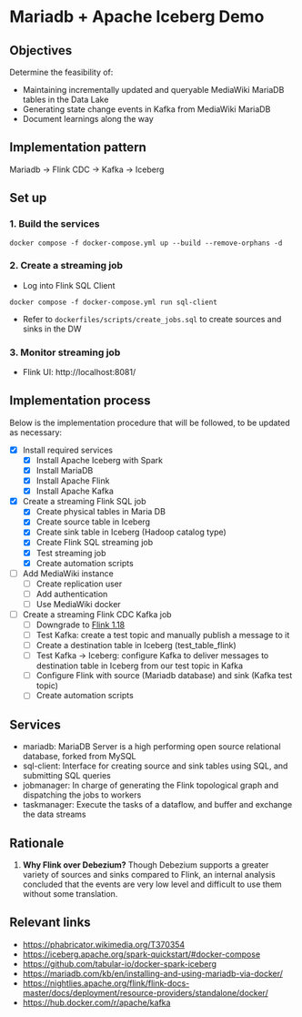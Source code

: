 # Mariadb + Apache Iceberg Demo
## Objectives
Determine the feasibility of:
* Maintaining incrementally updated and queryable MediaWiki MariaDB tables in the Data Lake
* Generating state change events in Kafka from MediaWiki MariaDB
* Document learnings along the way

## Implementation pattern
Mariadb -> Flink CDC -> Kafka -> Iceberg

## Set up
### 1. Build the services
```
docker compose -f docker-compose.yml up --build --remove-orphans -d
```
### 2. Create a streaming job
- Log into Flink SQL Client
```
docker compose -f docker-compose.yml run sql-client
```
- Refer to `dockerfiles/scripts/create_jobs.sql` to create sources and sinks in the DW

### 3. Monitor streaming job
- Flink UI: http://localhost:8081/

## Implementation process
Below is the implementation procedure that will be followed, to be updated as necessary:
- [x] Install required services
    - [x] Install Apache Iceberg with Spark
    - [x] Install MariaDB
    - [x] Install Apache Flink
    - [x] Install Apache Kafka
- [x] Create a streaming Flink SQL job
    - [x] Create physical tables in Maria DB
    - [x] Create source table in Iceberg
    - [x] Create sink table in Iceberg (Hadoop catalog type)
    - [x] Create Flink SQL streaming job
    - [x] Test streaming job
    - [x] Create automation scripts
- [ ] Add MediaWiki instance
    - [ ] Create replication user
    - [ ] Add authentication
    - [ ] Use MediaWiki docker
- [ ] Create a streaming Flink CDC Kafka job
    - [ ] Downgrade to [Flink 1.18](https://nightlies.apache.org/flink/flink-cdc-docs-master/docs/connectors/flink-sources/overview/#supported-flink-versions)
    - [ ] Test Kafka: create a test topic and manually publish a message to it
    - [ ] Create a destination table in Iceberg (test_table_flink)
    - [ ] Test Kafka -> Iceberg: configure Kafka to deliver messages to destination table in Iceberg from our test topic in Kafka
    - [ ] Configure Flink with source (Mariadb database) and sink (Kafka test topic)
    - [ ] Create automation scripts

## Services
* mariadb: MariaDB Server is a high performing open source relational database, forked from MySQL
* sql-client: Interface for creating source and sink tables using SQL, and submitting SQL queries
* jobmanager: In charge of generating the Flink topological graph and dispatching the jobs to workers
* taskmanager: Execute the tasks of a dataflow, and buffer and exchange the data streams

## Rationale
1. **Why Flink over Debezium?** Though Debezium supports a greater variety of sources and sinks compared to Flink, an internal analysis concluded that the events are very low level and difficult to use them without some translation.

## Relevant links
* https://phabricator.wikimedia.org/T370354
* https://iceberg.apache.org/spark-quickstart/#docker-compose
* https://github.com/tabular-io/docker-spark-iceberg
* https://mariadb.com/kb/en/installing-and-using-mariadb-via-docker/
* https://nightlies.apache.org/flink/flink-docs-master/docs/deployment/resource-providers/standalone/docker/
* https://hub.docker.com/r/apache/kafka
